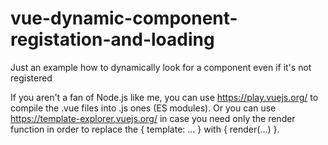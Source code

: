 # vue-dynamic-component-registation-and-loading
Just an example how to dynamically look for a component even if it's not registered

If you aren't a fan of Node.js like me, you can use https://play.vuejs.org/ to compile the .vue files into .js ones (ES modules). Or you can use https://template-explorer.vuejs.org/ in case you need only the render function in order to replace the { template: ... } with { render(...) }.
